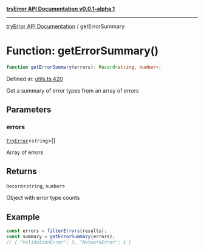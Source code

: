 [**tryError API Documentation v0.0.1-alpha.1**](../index.md)

***

[tryError API Documentation](../index.md) / getErrorSummary

# Function: getErrorSummary()

```ts
function getErrorSummary(errors): Record<string, number>;
```

Defined in: [utils.ts:420](https://github.com/oconnorjohnson/tryError/blob/e3ae0308069a4fba073f4543d527ad76373db795/src/utils.ts#L420)

Get a summary of error types from an array of errors

## Parameters

### errors

[`TryError`](../interfaces/TryError.md)\<`string`\>[]

Array of errors

## Returns

`Record`\<`string`, `number`\>

Object with error type counts

## Example

```typescript
const errors = filterErrors(results);
const summary = getErrorSummary(errors);
// { "ValidationError": 3, "NetworkError": 1 }
```
